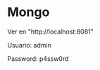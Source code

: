  # Mongo
 
 Ver en "http://localhost:8081" 

 Usuario: admin

 Password: p4ssw0rd

 
 
    
  
    
